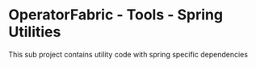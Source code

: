 # OperatorFabric - Tools - Spring Utilities

This sub project contains utility code  with spring specific dependencies


